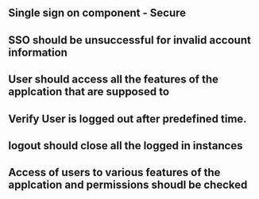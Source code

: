 ## Single sign on component - Secure


## SSO should be unsuccessful for invalid account information


## User should access all the features of the applcation  that are supposed to 


## Verify User is logged out after predefined time.

## logout should close all the logged in instances 

## Access of users to various features of the applcation and permissions shoudl be checked
